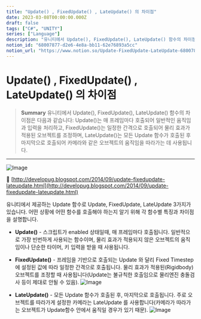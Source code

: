 ```yaml
---
title: "Update() , FixedUpdate() , LateUpdate() 의 차이점"
date: 2023-03-08T00:00:00.000Z
draft: false
tags: ["C#", "UNITY"]
series: ["Language"]
description: "유니티에서 Update(), FixedUpdate(), LateUpdate() 함수의 차이점은 다음과 같습니다: Update()는 매 프레임마다 호출되어 일반적인 움직임과 입력을 처리하고, FixedUpdate()는 일정한 간격으로 호출되어 물리 효과가 적용된 오브젝트를 조정하며, LateUpdate()는 모든 Update 함수가 호출된 후 마지막으로 호출되어 카메라와 같은 오브젝트의 움직임을 따라가는 데 사용됩니다."
notion_id: "68007877-d2e6-4e8a-bb11-62e76893a5cc"
notion_url: "https://www.notion.so/Update-FixedUpdate-LateUpdate-68007877d2e64e8abb1162e76893a5cc"
---
```


# Update() , FixedUpdate() , LateUpdate() 의 차이점

> **Summary**
> 유니티에서 Update(), FixedUpdate(), LateUpdate() 함수의 차이점은 다음과 같습니다: Update()는 매 프레임마다 호출되어 일반적인 움직임과 입력을 처리하고, FixedUpdate()는 일정한 간격으로 호출되어 물리 효과가 적용된 오브젝트를 조정하며, LateUpdate()는 모든 Update 함수가 호출된 후 마지막으로 호출되어 카메라와 같은 오브젝트의 움직임을 따라가는 데 사용됩니다.

---

![Image](http://2.bp.blogspot.com/-oiA6GKz_rO8/VCoGUjgaIBI/AAAAAAAABEA/x_ckOzgK0aQ/s1600/Unity-Fixed-Update-Loop.gif)

🔗 [http://developug.blogspot.com/2014/09/update-fixedupdate-lateupdate.html](http://developug.blogspot.com/2014/09/update-fixedupdate-lateupdate.html)

유니티에서 제공하는 Update 함수로 Update, FixedUpdate, LateUpdate 3가지가 있습니다. 어떤 상황에 어떤 함수를 호출해야 하는지 알기 위해 각 함수별 특징과 차이점을 설명합니다.

- **Update()** - 스크립트가 enabled 상태일때, 매 프레임마다 호출됩니다. 일반적으로 가장 빈번하게 사용되는 함수이며, 물리 효과가 적용되지 않은 오브젝트의 움직임이나 단순한 타이머, 키 입력을 받을 때 사용됩니다.
- **FixedUpdate()** - 프레임을 기반으로 호출되는 Update 와 달리 Fixed Timestep에 설정된 값에 따라 일정한 간격으로 호출됩니다. 물리 효과가 적용된(Rigidbody) 오브젝트를 조정할 때 사용됩니다(Update는 불규칙한 호출임으로 물리엔진 충돌검사 등이 제대로 안될 수 있음).
![Image](http://2.bp.blogspot.com/-oiA6GKz_rO8/VCoGUjgaIBI/AAAAAAAABEA/x_ckOzgK0aQ/s1600/Unity-Fixed-Update-Loop.gif)

- **LateUpdate()** - 모든 Update 함수가 호출된 후, 마지막으로 호출됩니다. 주로 오브젝트를 따라가게 설정한 카메라는 LateUpdate 를 사용합니다(카메라가 따라가는 오브젝트가 Update함수 안에서 움직일 경우가 있기 때문).
![Image](http://2.bp.blogspot.com/-hE4Ax8_ltjI/VCoGUjBQBEI/AAAAAAAABEE/HgNgArAm4oU/s1600/Unity-Update-Loop.gif)

